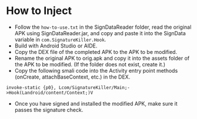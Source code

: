 # How to Inject
- Follow the `how-to-use.txt` in the SignDataReader folder, read the original APK using SignDataReader.jar, and copy and paste it into the SignData variable in `com.SignatureKiller.Hook`.
- Build with Android Studio or AIDE.
- Copy the DEX file of the completed APK to the APK to be modified.
- Rename the original APK to orig.apk and copy it into the assets folder of the APK to be modified. (If the folder does not exist, create it.)
- Copy the following smali code into the Activity entry point methods (onCreate, attachBaseContext, etc.) in the DEX.
```smali
invoke-static {p0}, Lcom/SignatureKiller/Main;->Hook(Landroid/content/Context;)V
````
- Once you have signed and installed the modified APK, make sure it passes the signature check.
